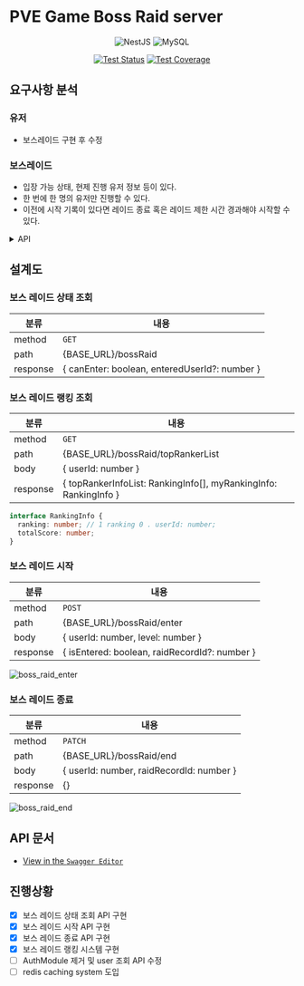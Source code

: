 # PVE Game Boss Raid server

<div align=center>

![NestJS](https://img.shields.io/badge/nestjs-%23E0234E.svg?style=plastic&logo=nestjs&logoColor=white)
![MySQL](https://img.shields.io/badge/mysql-%2300f.svg?style=plastic&logo=mysql&logoColor=white)

[![Test Status](https://github.com/rojiwon0325/boss-raid/actions/workflows/push_cov_report.yml/badge.svg)](https://github.com/rojiwon0325/boss-raid/actions/workflows/push_cov_report.yml)
[![Test Coverage](https://img.shields.io/endpoint?url=https://gist.githubusercontent.com/rojiwon0325/e9d685dac7c70dfad1305ce9d8174a29/raw/coverage_boss_raid.json)](https://rojiwon0325.github.io/boss-raid)

</div>

## 요구사항 분석

### 유저

- 보스레이드 구현 후 수정

### 보스레이드

- 입장 가능 상태, 현제 진행 유저 정보 등이 있다.
- 한 번에 한 명의 유저만 진행할 수 있다.
- 이전에 시작 기록이 있다면 레이드 종료 혹은 레이드 제한 시간 경과해야 시작할 수 있다.

<details>
<summary>API</summary>

- 보스 레이드 상태 조회
- 보스 레이드 랭킹 조회
  - totalScore 내림차순, score, userid를 포함
- 보스 레이드 시작
  - 시작할 수 있으면 레이드 레코드를 생성한다.
- 보스 레이드 종료
  - 레이드 level에 따른 score를 반영한다.
  - 레이드 중인 사용자가 아니면 예외 처리
  - 제한 시간이 경과한 경우 예외 처리

</details>

## 설계도

### 보스 레이드 상태 조회

| 분류     | 내용                                          |
| -------- | --------------------------------------------- |
| method   | `GET`                                         |
| path     | {BASE_URL}/bossRaid                           |
| response | { canEnter: boolean, enteredUserId?: number } |

### 보스 레이드 랭킹 조회

| 분류     | 내용                                                             |
| -------- | ---------------------------------------------------------------- |
| method   | `GET`                                                            |
| path     | {BASE_URL}/bossRaid/topRankerList                                |
| body     | { userId: number }                                               |
| response | { topRankerInfoList: RankingInfo[], myRankingInfo: RankingInfo } |

```typescript
interface RankingInfo {
  ranking: number; // 1 ranking 0 . userId: number;
  totalScore: number;
}
```

### 보스 레이드 시작

| 분류     | 내용                                          |
| -------- | --------------------------------------------- |
| method   | `POST`                                        |
| path     | {BASE_URL}/bossRaid/enter                     |
| body     | { userId: number, level: number }             |
| response | { isEntered: boolean, raidRecordId?: number } |

![boss_raid_enter](https://user-images.githubusercontent.com/68629004/201506755-c22e1a19-6a44-4fce-b2f5-97846e63c91c.png)

### 보스 레이드 종료

| 분류     | 내용                                     |
| -------- | ---------------------------------------- |
| method   | `PATCH`                                  |
| path     | {BASE_URL}/bossRaid/end                  |
| body     | { userId: number, raidRecordId: number } |
| response | {}                                       |

![boss_raid_end](https://user-images.githubusercontent.com/68629004/201506965-7b590154-5546-45e8-a2f7-cdb521336836.png)

## API 문서

- [View in the `Swagger Editor`](https://editor.swagger.io/?url=https://raw.githubusercontent.com/rojiwon0325/boss-raid/main/doc/swagger.json)

## 진행상황

- [x] 보스 레이드 상태 조회 API 구현
- [x] 보스 레이드 시작 API 구현
- [x] 보스 레이드 종료 API 구현
- [x] 보스 레이드 랭킹 시스템 구현
- [ ] AuthModule 제거 및 user 조회 API 수정
- [ ] redis caching system 도입
